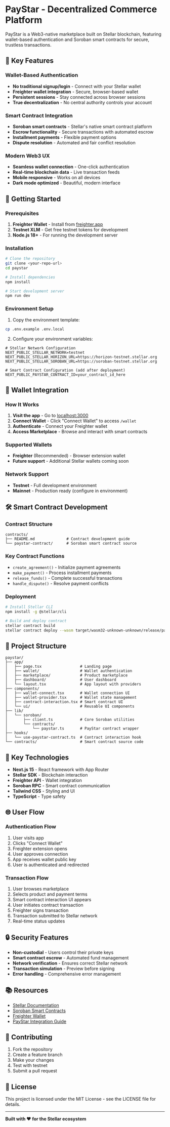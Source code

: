 # PayStar - Decentralized Commerce Platform

PayStar is a Web3-native marketplace built on Stellar blockchain, featuring wallet-based authentication and Soroban smart contracts for secure, trustless transactions.

## 🌟 Key Features

### Wallet-Based Authentication
- **No traditional signup/login** - Connect with your Stellar wallet
- **Freighter wallet integration** - Secure, browser-based wallet
- **Persistent sessions** - Stay connected across browser sessions
- **True decentralization** - No central authority controls your account

### Smart Contract Integration
- **Soroban smart contracts** - Stellar's native smart contract platform
- **Escrow functionality** - Secure transactions with automated escrow
- **Installment payments** - Flexible payment options
- **Dispute resolution** - Automated and fair conflict resolution

### Modern Web3 UX
- **Seamless wallet connection** - One-click authentication
- **Real-time blockchain data** - Live transaction feeds
- **Mobile responsive** - Works on all devices
- **Dark mode optimized** - Beautiful, modern interface

## 🚀 Getting Started

### Prerequisites
1. **Freighter Wallet** - Install from [freighter.app](https://freighter.app)
2. **Testnet XLM** - Get free testnet tokens for development
3. **Node.js 18+** - For running the development server

### Installation

```bash
# Clone the repository
git clone <your-repo-url>
cd paystar

# Install dependencies
npm install

# Start development server
npm run dev
```

### Environment Setup

1. Copy the environment template:
```bash
cp .env.example .env.local
```

2. Configure your environment variables:
```env
# Stellar Network Configuration
NEXT_PUBLIC_STELLAR_NETWORK=testnet
NEXT_PUBLIC_STELLAR_HORIZON_URL=https://horizon-testnet.stellar.org
NEXT_PUBLIC_STELLAR_SOROBAN_URL=https://soroban-testnet.stellar.org

# Smart Contract Configuration (add after deployment)
NEXT_PUBLIC_PAYSTAR_CONTRACT_ID=your_contract_id_here
```

## 🔗 Wallet Integration

### How It Works

1. **Visit the app** - Go to [localhost:3000](http://localhost:3000)
2. **Connect Wallet** - Click "Connect Wallet" to access `/wallet`
3. **Authenticate** - Connect your Freighter wallet
4. **Access Marketplace** - Browse and interact with smart contracts

### Supported Wallets

- **Freighter** (Recommended) - Browser extension wallet
- **Future support** - Additional Stellar wallets coming soon

### Network Support

- **Testnet** - Full development environment
- **Mainnet** - Production ready (configure in environment)

## 🛠 Smart Contract Development

### Contract Structure

```
contracts/
├── README.md              # Contract development guide
└── paystar-contract/      # Soroban smart contract source
```

### Key Contract Functions

- `create_agreement()` - Initialize payment agreements
- `make_payment()` - Process installment payments
- `release_funds()` - Complete successful transactions
- `handle_dispute()` - Resolve payment conflicts

### Deployment

```bash
# Install Stellar CLI
npm install -g @stellar/cli

# Build and deploy contract
stellar contract build
stellar contract deploy --wasm target/wasm32-unknown-unknown/release/paystar_contract.wasm --source YOUR_SECRET_KEY --network testnet
```

## 📁 Project Structure

```
paystar/
├── app/
│   ├── page.tsx                 # Landing page
│   ├── wallet/                  # Wallet authentication
│   ├── marketplace/             # Product marketplace
│   ├── dashboard/               # User dashboard
│   └── layout.tsx               # App layout with providers
├── components/
│   ├── wallet-connect.tsx       # Wallet connection UI
│   ├── wallet-provider.tsx      # Wallet state management
│   ├── contract-interaction.tsx # Smart contract UI
│   └── ui/                      # Reusable UI components
├── lib/
│   └── soroban/
│       ├── client.ts            # Core Soroban utilities
│       └── contracts/
│           └── paystar.ts       # PayStar contract wrapper
├── hooks/
│   └── use-paystar-contract.ts  # Contract interaction hook
└── contracts/                   # Smart contract source code
```

## 🔧 Key Technologies

- **Next.js 15** - React framework with App Router
- **Stellar SDK** - Blockchain interaction
- **Freighter API** - Wallet integration  
- **Soroban RPC** - Smart contract communication
- **Tailwind CSS** - Styling and UI
- **TypeScript** - Type safety

## 🌐 User Flow

### Authentication Flow
1. User visits app
2. Clicks "Connect Wallet"
3. Freighter extension opens
4. User approves connection
5. App receives wallet public key
6. User is authenticated and redirected

### Transaction Flow
1. User browses marketplace
2. Selects product and payment terms
3. Smart contract interaction UI appears
4. User initiates contract transaction
5. Freighter signs transaction
6. Transaction submitted to Stellar network
7. Real-time status updates

## 🔒 Security Features

- **Non-custodial** - Users control their private keys
- **Smart contract escrow** - Automated fund management
- **Network verification** - Ensures correct Stellar network
- **Transaction simulation** - Preview before signing
- **Error handling** - Comprehensive error management

## 📚 Resources

- [Stellar Documentation](https://developers.stellar.org/)
- [Soroban Smart Contracts](https://developers.stellar.org/docs/build/smart-contracts)
- [Freighter Wallet](https://freighter.app/)
- [PayStar Integration Guide](./SOROBAN_INTEGRATION.md)

## 🤝 Contributing

1. Fork the repository
2. Create a feature branch
3. Make your changes
4. Test with testnet
5. Submit a pull request

## 📄 License

This project is licensed under the MIT License - see the LICENSE file for details.

---

**Built with ❤️ for the Stellar ecosystem**
